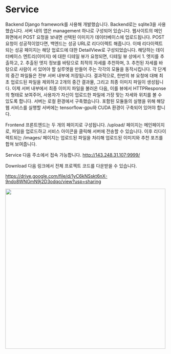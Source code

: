 # Service

Backend
Django framework를 사용해 개발했습니다. Backend로는 sqlite3을 사용했습니다. 서버 내의 앱은 management 하나로 구성되어 있습니다.
웹사이트의 메인 화면에서 POST 요청을 보내면 선택된 이미지가 데이터베이스에 업로드됩니다. POST 요청이 성공적이었다면, 백엔드는 성공 URL로 리다이렉트 해줍니다. 이때 리다이렉트 되는 성공 페이지는 해당 업로드에 대한 DetailView로 구성되었습니다. 해당하는 데이터베이스 엔트리(이미지) 에 대한 디테일 뷰가 요청되면, 디테일 뷰 상에서 1. 엣지를 추출하고, 2. 추출된 엣지 정보를 바탕으로 최적의 자세를 추천하며, 3. 추천된 자세를 바탕으로 사람이 서 있어야 할 실루엣을 만들어 주는 각각의 모듈을 동작시킵니다. 각 단계의 중간 파일들은 전부 서버 내부에 저장됩니다. 결과적으로, 한번의 뷰 요청에 대해 최초 업로드된 파일을 제외하고 2개의 중간 결과물, 그리고 최종 이미지 파일이 생성됩니다. 이제 서버 내부에서 최종 이미지 파일을 불러온 다음, 이를 뷰에서 HTTPResponse 의 형태로 보여주어, 사용자가 자신이 업로드한 파일에 가장 맞는 자세와 위치를 볼 수 있도록 합니다.
서버는 로컬 환경에서 구축했습니다. 포함된 모듈들의 실행을 위해 해당 웹 서비스를 실행할 서버에는 tensorflow-gpu와 CUDA 환경이 구축되어 있어야 합니다. 

Frontend
프론트엔드는 두 개의 페이지로 구성됩니다. <URL>/upload/ 페이지는 메인페이지로, 파일을 업로드하고 서비스 아이콘을 클릭해 서버에 전송할 수 있습니다. 이후 리다이렉트되는 <URL>/images/<key> 페이지는 업로드된 파일을 처리해 업로드된 이미지와 추천 포즈를 합쳐 보여줍니다.
  
Service
다음 주소에서 접속 가능합니다.
http://143.248.31.107:9999/

Download
다음 링크에서 전체 프로젝트 코드를 다운받을 수 있습니다.

https://drive.google.com/file/d/1yC6kNSskt6nX-9ndo8WNGmN9j2D3odqo/view?usp=sharing

<div>
<img src="https://user-images.githubusercontent.com/34572783/74510955-3560d700-4f48-11ea-8296-6c2a21028d62.jpeg", width=500>
</div>
